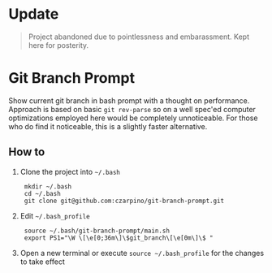 # Update

> Project abandoned due to pointlessness and embarassment. Kept here for posterity.

# Git Branch Prompt

Show current git branch in bash prompt with a thought on performance. Approach is based on basic `git rev-parse` so on a well spec'ed computer optimizations employed here would be completely unnoticeable. For those who do find it noticeable, this is a slightly faster alternative.

## How to

1. Clone the project into `~/.bash`

        mkdir ~/.bash
        cd ~/.bash
        git clone git@github.com:czarpino/git-branch-prompt.git

2. Edit `~/.bash_profile`

        source ~/.bash/git-branch-prompt/main.sh
		export PS1="\W \[\e[0;36m\]\$git_branch\[\e[0m\]\$ "

3. Open a new terminal or execute `source ~/.bash_profile` for the changes to take effect
